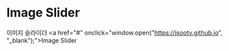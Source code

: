 # Image Slider
이미지 슬라이더
<a href="#" onclick="window.open("https://jsootv.github.io", "_blank");">Image Slider</a>
